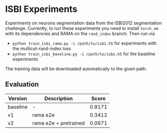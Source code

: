 # ISBI Experiments

Experiments on neurons segmentation data from the ISBI2012 segmentation challenge.
Currently, to run these experiments you need to install `torch_em` with its dependencies and RAMA on the `rand_index` branch.
Then run via
- `python train_isbi_rama.py -i /path/to/isbi.h5` for experiments with the multicut-rand-index loss
- `python train_isbi_baseline.py -i /path/to/isbi.h5` for the baseline experiments

The training data will be downloaded automatically to the given path.

## Evaluation

| Version  | Description | Score  |
| -------- | ----------- | ------ |
| baseline | -           | 0.9171 |
| v1       | rama e2e    | 0.3412 |
| v2       | rama e2e + pretrained | 0.0671 |
